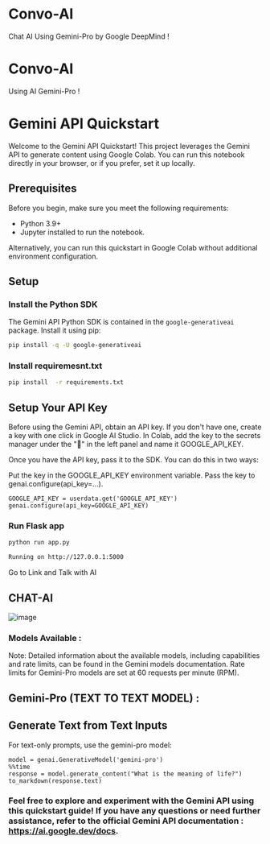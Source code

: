# Convo-AI
Chat AI Using Gemini-Pro by Google DeepMind !

# Convo-AI
Using AI Gemini-Pro !

# Gemini API Quickstart

Welcome to the Gemini API Quickstart! This project leverages the Gemini API to generate content using Google Colab. You can run this notebook directly in your browser, or if you prefer, set it up locally.

## Prerequisites

Before you begin, make sure you meet the following requirements:

- Python 3.9+
- Jupyter installed to run the notebook.

Alternatively, you can run this quickstart in Google Colab without additional environment configuration.

## Setup

### Install the Python SDK

The Gemini API Python SDK is contained in the `google-generativeai` package. Install it using pip:

```bash
pip install -q -U google-generativeai
```
### Install requiremesnt.txt

```bash
pip install  -r requirements.txt
```


## Setup Your API Key

Before using the Gemini API, obtain an API key. If you don't have one, create a key with one click in Google AI Studio. In Colab, add the key to the secrets manager under the "🔑" in the left panel and name it GOOGLE_API_KEY.

Once you have the API key, pass it to the SDK. You can do this in two ways:

Put the key in the GOOGLE_API_KEY environment variable.
Pass the key to genai.configure(api_key=...).

```
GOOGLE_API_KEY = userdata.get('GOOGLE_API_KEY')
genai.configure(api_key=GOOGLE_API_KEY)
```

### Run Flask app 

```bash
python run app.py

Running on http://127.0.0.1:5000
```
Go to Link and Talk with AI

## CHAT-AI
![image](https://github.com/Tobaisfire/Convo-AI/assets/67000746/588981ab-8dcf-4af6-bf1d-67ab0dafbac4)


### Models Available :
Note: Detailed information about the available models, including capabilities and rate limits, can be found in the Gemini models documentation. Rate limits for Gemini-Pro models are set at 60 requests per minute (RPM).

## Gemini-Pro (TEXT TO TEXT MODEL) : 

## Generate Text from Text Inputs
For text-only prompts, use the gemini-pro model:

```
model = genai.GenerativeModel('gemini-pro')
%%time
response = model.generate_content("What is the meaning of life?")
to_markdown(response.text)
```

### Feel free to explore and experiment with the Gemini API using this quickstart guide! If you have any questions or need further assistance, refer to the official Gemini API documentation : https://ai.google.dev/docs.





